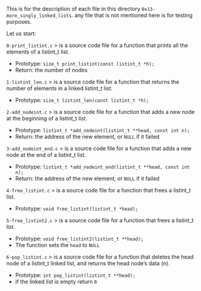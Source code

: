 This is for the description of each file in this directory `0x13-more_singly_linked_lists`.
any file that is not mentioned here is for testing purposes.

Let us start:

`0-print_listint.c` > is a source code file for a function that prints all the elements of a listint_t list.
- Prototype: `size_t print_listint(const listint_t *h);`
- Return: the number of nodes

`1-listint_len.c` > is a source code file for a function that returns the number of elements in a linked listint_t list.
- Prototype: `size_t listint_len(const listint_t *h);`

`2-add_nodeint.c` > is a source code file for a function that adds a new node at the beginning of a listint_t list.
- Prototype: `listint_t *add_nodeint(listint_t **head, const int n);`
- Return: the address of the new element, or `NULL` if it failed

`3-add_nodeint_end.c` > is a source code file for a function that adds a new node at the end of a listint_t list.
- Prototype: `listint_t *add_nodeint_end(listint_t **head, const int n);`
- Return: the address of the new element, or `NULL` if it failed

`4-free_listint.c` > is a source code file for a function that frees a listint_t list.
- Prototype: `void free_listint(listint_t *head);`

`5-free_listint2.c` > is a source code file for a function that frees a listint_t list.
- Prototype: `void free_listint2(listint_t **head);`
- The function sets the `head` to `NULL`

`6-pop_listint.c` > is a source code file for a function that deletes the head node of a listint_t linked list, and returns the head node’s data (n).
- Prototype: `int pop_listint(listint_t **head);`
- if the linked list is empty return `0`
